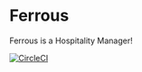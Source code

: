 # Ferrous
Ferrous is a Hospitality Manager!

[![CircleCI](https://circleci.com/gh/pulsejet/ferrous.svg?style=shield&circle-token=51468ed842c946776059aee5555a333e72ff1ff1)](https://circleci.com/gh/pulsejet/ferrous)
